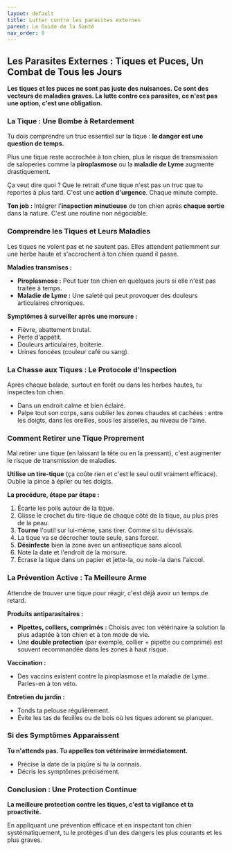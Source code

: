 ```yaml
---
layout: default
title: Lutter contre les parasites externes
parent: Le Guide de la Santé
nav_order: 9
---
```


## **Les Parasites Externes : Tiques et Puces, Un Combat de Tous les Jours**

**Les tiques et les puces ne sont pas juste des nuisances. Ce sont des vecteurs de maladies graves. La lutte contre ces parasites, ce n'est pas une option, c'est une obligation.**

### **La Tique : Une Bombe à Retardement**

Tu dois comprendre un truc essentiel sur la tique : **le danger est une question de temps.**

Plus une tique reste accrochée à ton chien, plus le risque de transmission de saloperies comme la **piroplasmose** ou la **maladie de Lyme** augmente drastiquement.

Ça veut dire quoi ? Que le retrait d'une tique n'est pas un truc que tu reportes à plus tard. C'est une **action d'urgence**. Chaque minute compte.

**Ton job :** Intégrer l'**inspection minutieuse** de ton chien après **chaque sortie** dans la nature. C'est une routine non négociable.

### **Comprendre les Tiques et Leurs Maladies**

Les tiques ne volent pas et ne sautent pas. Elles attendent patiemment sur une herbe haute et s'accrochent à ton chien quand il passe.

**Maladies transmises :**
- **Piroplasmose :** Peut tuer ton chien en quelques jours si elle n'est pas traitée à temps.
- **Maladie de Lyme :** Une saleté qui peut provoquer des douleurs articulaires chroniques.

**Symptômes à surveiller après une morsure :**
- Fièvre, abattement brutal.
- Perte d'appétit.
- Douleurs articulaires, boiterie.
- Urines foncées (couleur café ou sang).

### **La Chasse aux Tiques : Le Protocole d'Inspection**

Après chaque balade, surtout en forêt ou dans les herbes hautes, tu inspectes ton chien.
- Dans un endroit calme et bien éclairé.
- Palpe tout son corps, sans oublier les zones chaudes et cachées : entre les doigts, dans les oreilles, sous les aisselles, au niveau de l'aine.

### **Comment Retirer une Tique Proprement**

Mal retirer une tique (en laissant la tête ou en la pressant), c'est augmenter le risque de transmission de maladies.

**Utilise un tire-tique** (ça coûte rien et c'est le seul outil vraiment efficace). Oublie la pince à épiler ou tes doigts.

**La procédure, étape par étape :**
1. Écarte les poils autour de la tique.
2. Glisse le crochet du tire-tique de chaque côté de la tique, au plus près de la peau.
3. **Tourne** l'outil sur lui-même, sans tirer. Comme si tu dévissais.
4. La tique va se décrocher toute seule, sans forcer.
5. **Désinfecte** bien la zone avec un antiseptique sans alcool.
6. Note la date et l'endroit de la morsure.
7. Écrase la tique dans un papier et jette-la, ou noie-la dans l'alcool.

### **La Prévention Active : Ta Meilleure Arme**

Attendre de trouver une tique pour réagir, c'est déjà avoir un temps de retard.

**Produits antiparasitaires :**
- **Pipettes, colliers, comprimés :** Choisis avec ton vétérinaire la solution la plus adaptée à ton chien et à ton mode de vie.
- Une **double protection** (par exemple, collier + pipette ou comprimé) est souvent recommandée dans les zones à haut risque.

**Vaccination :**
- Des vaccins existent contre la piroplasmose et la maladie de Lyme. Parles-en à ton véto.

**Entretien du jardin :**
- Tonds ta pelouse régulièrement.
- Évite les tas de feuilles ou de bois où les tiques adorent se planquer.

### **Si des Symptômes Apparaissent**

**Tu n'attends pas. Tu appelles ton vétérinaire immédiatement.**
- Précise la date de la piqûre si tu la connais.
- Décris les symptômes précisément.

### **Conclusion : Une Protection Continue**

**La meilleure protection contre les tiques, c'est ta vigilance et ta proactivité.**

En appliquant une prévention efficace et en inspectant ton chien systématiquement, tu le protèges d'un des dangers les plus courants et les plus graves. 
